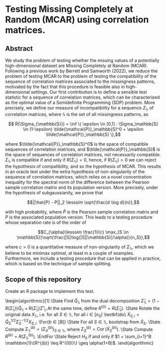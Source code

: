 # Testing Missing Completely at Random (MCAR) using correlation matrices. 
 ## Abstract
 We study the problem of testing whether the missing values of a potentially high-dimensional dataset are Missing Completely at Random (MCAR). Following a previous work by Berrett and Samworth (2022), we reduce the problem of testing MCAR to the problem of testing the compatibility of the sequence of correlation matrices associated to the missingness patterns, motivated by the fact that this procedure is feasible also in high-dimensional settings. Our first contribution is to define a sensible test statistic for a sequence of correlation matrices, which can be characterised as the optimal value of a Semidefinite Programming (SDP) problem. More precisely, we define our measure of incompatibility for a sequence $`\Sigma_{\mathbb{S}}`$ of correlation matrices, where $`\mathbb{S}`$ is the set of all missingness patterns, as 
```math
     R(\Sigma_{\mathbb{S}})  = \inf \{ \epsilon \in [0,1] : \Sigma_\mathbb{S} \in (1-\epsilon) \tilde{\mathcal{P}}_\mathbb{S}^0 + \epsilon \tilde{\mathcal{P}}_\mathbb{S} \},
```
where $`\tilde{\mathcal{P}}_\mathbb{S}^0`$ is the space of compatible sequences of correlation matrices, and $`\tilde{\mathcal{P}}_\mathbb{S}`$ is the space of sequences of correlation matrices, not necessarily compatible. $`\Sigma_{\mathbb{S}}`$ is compatible if and only if $`R(\Sigma_{\mathbb{S}}) = 0`$, hence, if $`R(\Sigma_{\mathbb{S}}) > 0`$ we can reject the hypothesis of compatibility, and so the hypothesis of MCAR. This results in an oracle test under the extra hypothesis of non-singularity of the sequence of correlation matrices, which relies on a novel concentration inequality for the spectral norm of the difference between the Pearson sample correlation matrix and its population version. More precisely, under the hypothesis of subgaussianity, we prove that 
```math
||\hat{P} - P||_2 \lesssim \sqrt{\frac{d \log d}{n}},
```
with high probability, where $\hat{P}$ is the Pearson sample correlation matrix and $P$ is the associated population version. This leads to a testing procedure whose separation rate is of the order of 
```math
C_{\alpha}\lesssim \frac{1}{c} \max_{S \in \mathbb{S}}\sqrt{\frac{|S|\log(|S||\mathbb{S}|/\alpha)}{n_S}},
```
where $`c > 0`$ is a quantitative measure of non-singularity of $`\Sigma_\mathbb{S}`$,
which we believe to be minimax optimal, at least in a couple of examples. Furthermore, we include a testing procedure that can be applied in practice, which is based on the technique of sample splitting. 

## Scope of this repository
Create an R package to implement this test. 

\begin{algorithmic}[1]
\State Find $\hat{Q}_\mathbb{S}$ from the dual decomposition $\hat{\Sigma}_\mathbb{S} = (1-R(\hat{\Sigma}_\mathbb{S}))\hat{Q}_\mathbb{S} + R(\hat{\Sigma}_\mathbb{S})\hat{\Sigma}'_\mathbb{S}$.At the same time, define $R^{(0)} = R(\hat{\Sigma}_\mathbb{S})$.
\State  Rotate the original data $X_\mathbb{S}$, i.e. for all $S \in \mathbb{S}$, for all $i \in [n_S]$ \textbf{do} $\tilde{X}_{S,i} = \hat{Q}_S^{1/2}\hat{\Sigma}_S^{-1/2}X_{S,i}$.
\For{$b \in [B]$} 
    \State For all $S \in \mathbb{S}$, bootstrap from $\tilde{X}_S$. 
    \State Compute $\Sigma_\mathbb{S}^{(b)} = (\Sigma_S^{(b)})_{S \in \mathbb{S}}$, where $\Sigma_S^{(b)} = \operatorname{Cor}(\tilde{X}_S^{(b)})$.
    \State Compute $R^{(b)} = R(\Sigma_\mathbb{S}^{(b)})$.
\EndFor
\State Reject $H_0$ if and only if $1 + \sum_{i=1}^B \mathbbm{1}\{R^{(b)} \leq R^{(0)}\} \geq \alpha(1+B)$.
\end{algorithmic}
